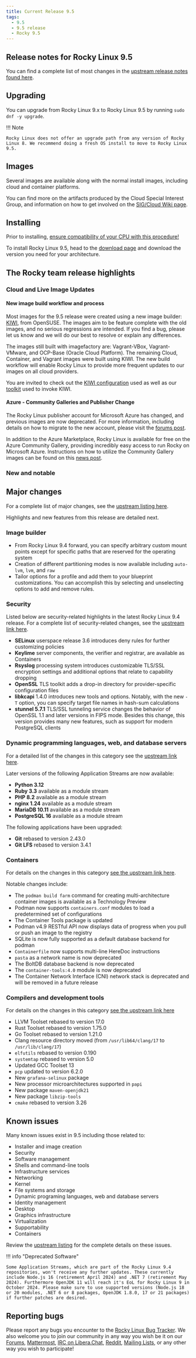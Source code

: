 ```yaml
---
title: Current Release 9.5
tags:
  - 9.5
  - 9.5 release
  - Rocky 9.5
---
```


## Release notes for Rocky Linux 9.5

You can find a complete list of most changes in the [upstream release notes found here](https://access.redhat.com/documentation/en-us/red_hat_enterprise_linux/9/html/9.4_release_notes/index).

## Upgrading

You can upgrade from Rocky Linux 9.x to Rocky Linux 9.5 by running `sudo dnf -y upgrade`.

!!! Note

    Rocky Linux does not offer an upgrade path from any version of Rocky Linux 8. We recommend doing a fresh OS install to move to Rocky Linux 9.5.

## Images

Several images are available along with the normal install images, including cloud and container platforms.

You can find more on the artifacts produced by the Cloud Special Interest Group, and information on how to get involved on the [SIG/Cloud Wiki page](https://sig-cloud.rocky.page/).

## Installing

Prior to installing, [ensure compatibility of your CPU with this procedure!](https://docs.rockylinux.org/gemstones/test_cpu_compat/)

To install Rocky Linux 9.5, head to the [download page](https://rockylinux.org/download/) and download the version you need for your architecture.

## The Rocky team release highlights

### Cloud and Live Image Updates

#### New image build workflow and process

Most images for the 9.5 release were created using a new image builder: [KIWI](https://github.com/OSInside/kiwi/), from OpenSUSE. The images aim to be feature complete with the old images, and no serious regressions are intended. If you find a bug, please let us know and we will do our best to resolve or explain any differences.

The images still built with imagefactory are: Vagrant-VBox, Vagrant-VMware, and OCP-Base (Oracle Cloud Platform). The remaining Cloud, Container, and Vagrant images were built using KIWI. The new build workflow will enable Rocky Linux to provide more frequent updates to our images on all cloud providers.

You are invited to check out the [KIWI configuration](https://git.resf.org/sig_core/rocky-kiwi-descriptions/src/branch/r9) used as well as our [toolkit](https://git.resf.org/sig_core/toolkit) used to invoke KIWI.

#### Azure - Community Galleries and Publisher Change

The Rocky Linux publisher account for Microsoft Azure has changed, and previous images are now deprecated. For more information, including details on how to migrate to the new account, please visit the [forums post](https://forums.rockylinux.org/t/rocky-linux-images-on-azure-important-update/13721).

In addition to the Azure Marketplace, Rocky Linux is available for free on the Azure Community Gallery, providing incredibly easy access to run Rocky on Microsoft Azure. Instructions on how to utilize the Community Gallery images can be found on this [news post](https://rockylinux.org/news/rocky-on-azure-community-gallery/).

### New and notable

## Major changes

For a complete list of major changes, see the [upstream listing here](https://access.redhat.com/documentation/en-us/red_hat_enterprise_linux/9/html/9.4_release_notes/overview#overview-major-changes).

Highlights and new features from this release are detailed next.

### Image builder

* From Rocky Linux 9.4 forward, you can specify arbitrary custom mount points except for specific paths that are reserved for the operating system
* Creation of different partitioning modes is now available including `auto-lvm`, `lvm`, and `raw`
* Tailor options for a profile and add them to your blueprint customizations. You can accomplish this by selecting and unselecting options to add and remove rules.

### Security

Listed below are security-related highlights in the latest Rocky Linux 9.4 release. For a complete list of security-related changes, see the [upstream link here](https://access.redhat.com/documentation/en-us/red_hat_enterprise_linux/9/html/9.4_release_notes/new-features#new-features-security).

* **SELinux** userspace release 3.6 introduces deny rules for further customizing policies
* **Keylime** server components, the verifier and registrar, are available as Containers
* **Rsyslog** processing system introduces customizable TLS/SSL encryption settings and additional options that relate to capability dropping
* **OpenSSL** TLS toolkit adds a drop-in directory for provider-specific configuration files
* **libkcapi** 1.4.0 introduces new tools and options. Notably, with the new `-T` option, you can specify target file names in hash-sum calculations
* **stunnel 5.7.1** TLS/SSL tunneling service changes the behavior of OpenSSL 1.1 and later versions in FIPS mode. Besides this change, this version provides many new features, such as support for modern PostgreSQL clients

### Dynamic programming languages, web, and database servers

For a detailed list of the changes in this category see the [upstream link here](https://access.redhat.com/documentation/en-us/red_hat_enterprise_linux/9/html/9.4_release_notes/new-features#new-features-dynamic-programming-languages-web-and-database-servers).

Later versions of the following Application Streams are now available:

* **Python 3.12**
* **Ruby 3.3** available as a module stream
* **PHP 8.2** available as a module stream
* **nginx 1.24** available as a module stream
* **MariaDB 10.11** available as a module stream
* **PostgreSQL 16** available as a module stream

The following applications have been upgraded:

* **Git** rebased to version 2.43.0
* **Git LFS** rebased to version 3.4.1

### Containers

For details on the changes in this category [see the upstream link here](https://access.redhat.com/documentation/en-us/red_hat_enterprise_linux/9/html/9.4_release_notes/new-features#new-features-containers).

Notable changes include:

* The `podman build farm` command for creating multi-architecture container images is available as a Technology Preview
* Podman now supports `containers.conf` modules to load a predetermined set of configurations
* The Container Tools package is updated
* Podman v4.9 RESTful API now displays data of progress when you pull or push an image to the registry
* SQLite is now fully supported as a default database backend for podman
* `Containerfile` now supports multi-line HereDoc instructions
* `pasta` as a network name is now deprecated
* The BoltDB database backend is now deprecated
* The `container-tools:4.0` module is now deprecated
* The Container Network Interface (CNI) network stack is deprecated and will be removed in a future release

### Compilers and development tools

For details on the changes in this category [see the upstream link here](https://access.redhat.com/documentation/en-us/red_hat_enterprise_linux/9/html/9.4_release_notes/new-features#new-features-compilers-and-development-tools)

* LLVM Toolset rebased to version 17.0
* Rust Toolset rebased to version 1.75.0
* Go Toolset rebased to version 1.21.0
* Clang resource directory moved (from `/usr/lib64/clang/17` to `/usr/lib/clang/17`)
* `elfutils` rebased to version 0.190
* `systemtap` rebased to version 5.0
* Updated GCC Toolset 13
* `pcp` updated to version 6.2.0
* New `grafana-selinux` package
* New processor microarchitectures supported in `papi`
* New package `maven-openjdk21`
* New package `libzip-tools`
* `cmake` rebased to version 3.26

## Known issues

Many known issues exist in 9.5 including those related to:

* Installer and image creation
* Security
* Software management
* Shells and command-line tools
* Infrastructure services
* Networking
* Kernel
* File systems and storage
* Dynamic programing languages, web and database servers
* Identity management
* Desktop
* Graphics infrastructure
* Virtualization
* Supportability
* Containers

Review the [upstream listing](https://access.redhat.com/documentation/en-us/red_hat_enterprise_linux/9/html/9.4_release_notes/known-issues) for the complete details on these issues.

!!! info "Deprecated Software"

    Some Application Streams, which are part of the Rocky Linux 9.4 repositories, won't receive any further updates. These currently include Node.js 16 (retirement April 2024) and .NET 7 (retirement May 2024). Furthermore OpenJDK 11 will reach it's EoL for Rocky Linux 9 in October 2024. Please make sure to use supported versions (Node.js 18 or 20 modules, .NET 6 or 8 packages, OpenJDK 1.8.0, 17 or 21 packages) if further patches are desired.

## Reporting bugs

Please report any bugs you encounter to the [Rocky Linux Bug Tracker](https://bugs.rockylinux.org/). We also welcome you to join our community in any way you wish be it on our [Forums](https://forums.rockylinux.org), [Mattermost](https://chat.rockylinux.org), [IRC on Libera.Chat](irc://irc.liberachat/rockylinux), [Reddit](https://reddit.com/r/rockylinux), [Mailing Lists](https://lists.resf.org), or any other way you wish to participate!
